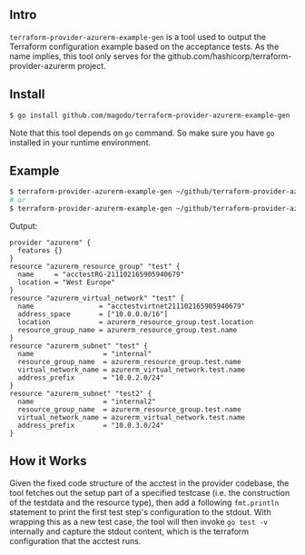 ## Intro

`terraform-provider-azurerm-example-gen` is a tool used to output the Terraform configuration example based on the acceptance tests. As the name implies, this tool only serves for the github.com/hashicorp/terraform-provider-azurerm project.

## Install

```bash
$ go install github.com/magodo/terraform-provider-azurerm-example-gen
```

Note that this tool depends on `go` command. So make sure you have `go` installed in your runtime environment.

## Example

```bash
$ terraform-provider-azurerm-example-gen ~/github/terraform-provider-azurerm ./internal/services/network TestAccSubnet_basic
# or
$ terraform-provider-azurerm-example-gen ~/github/terraform-provider-azurerm github.com/hashicorp/terraform-provider-azurerm/internal/services/network TestAccSubnet_basic
```

Output:

```hcl
provider "azurerm" {
  features {}
}
resource "azurerm_resource_group" "test" {
  name     = "acctestRG-211102165905940679"
  location = "West Europe"
}
resource "azurerm_virtual_network" "test" {
  name                = "acctestvirtnet211102165905940679"
  address_space       = ["10.0.0.0/16"]
  location            = azurerm_resource_group.test.location
  resource_group_name = azurerm_resource_group.test.name
}
resource "azurerm_subnet" "test" {
  name                 = "internal"
  resource_group_name  = azurerm_resource_group.test.name
  virtual_network_name = azurerm_virtual_network.test.name
  address_prefix       = "10.0.2.0/24"
}
resource "azurerm_subnet" "test2" {
  name                 = "internal2"
  resource_group_name  = azurerm_resource_group.test.name
  virtual_network_name = azurerm_virtual_network.test.name
  address_prefix       = "10.0.3.0/24"
}
```

## How it Works

Given the fixed code structure of the acctest in the provider codebase, the tool fetches out the setup part of a specified testcase (i.e. the construction of the testdata and the resource type), then add a following `fmt.println` statement to print the first test step's configuration to the stdout. With wrapping this as a new test case, the tool will then invoke `go test -v` internally and capture the stdout content, which is the terraform configuration that the acctest runs.
